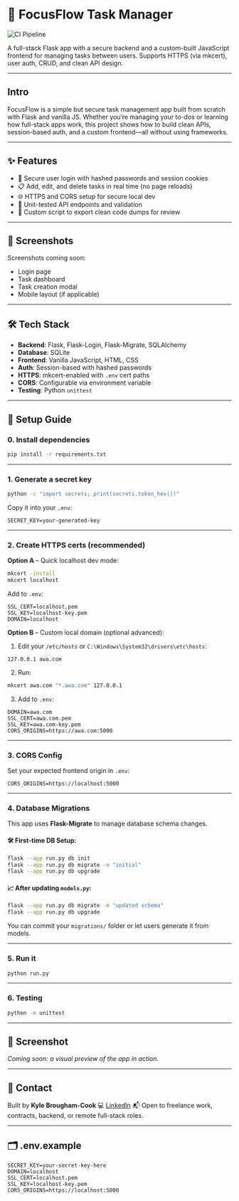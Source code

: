 # 🧠 FocusFlow Task Manager

![CI Pipeline](https://github.com/yourusername/focus-flow/actions/workflows/ci.yml/badge.svg)

A full-stack Flask app with a secure backend and a custom-built JavaScript frontend for managing tasks between users. Supports HTTPS (via mkcert), user auth, CRUD, and clean API design.

---

## Intro

FocusFlow is a simple but secure task management app built from scratch with Flask and vanilla JS. Whether you’re managing your to-dos or learning how full-stack apps work, this project shows how to build clean APIs, session-based auth, and a custom frontend—all without using frameworks.

---

## ✨ Features

- 🔐 Secure user login with hashed passwords and session cookies
- 📋 Add, edit, and delete tasks in real time (no page reloads)
- 🌐 HTTPS and CORS setup for secure local dev
- 🧪 Unit-tested API endpoints and validation
- 🧼 Custom script to export clean code dumps for review

---

## 📸 Screenshots

Screenshots coming soon:

- Login page
- Task dashboard
- Task creation modal
- Mobile layout (if applicable)

---

## 🛠️ Tech Stack

- **Backend**: Flask, Flask-Login, Flask-Migrate, SQLAlchemy
- **Database**: SQLite
- **Frontend**: Vanilla JavaScript, HTML, CSS
- **Auth**: Session-based with hashed passwords
- **HTTPS**: mkcert-enabled with `.env` cert paths
- **CORS**: Configurable via environment variable
- **Testing**: Python `unittest`

---

## 🚀 Setup Guide

### 0. Install dependencies

```bash
pip install -r requirements.txt
```

---

### 1. Generate a secret key

```bash
python -c "import secrets; print(secrets.token_hex())"
```

Copy it into your `.env`:

```env
SECRET_KEY=your-generated-key
```

---

### 2. Create HTTPS certs (recommended)

**Option A** – Quick localhost dev mode:

```bash
mkcert -install
mkcert localhost
```

Add to `.env`:

```env
SSL_CERT=localhost.pem
SSL_KEY=localhost-key.pem
DOMAIN=localhost
```

**Option B** – Custom local domain (optional advanced):

1. Edit your `/etc/hosts` or `C:\Windows\System32\drivers\etc\hosts`:

```
127.0.0.1 awa.com
```

2. Run:

```bash
mkcert awa.com "*.awa.com" 127.0.0.1
```

3. Add to `.env`:

```env
DOMAIN=awa.com
SSL_CERT=awa.com.pem
SSL_KEY=awa.com-key.pem
CORS_ORIGINS=https://awa.com:5000
```

---

### 3. CORS Config

Set your expected frontend origin in `.env`:

```env
CORS_ORIGINS=https://localhost:5000
```

---

### 4. Database Migrations

This app uses **Flask-Migrate** to manage database schema changes.

#### 🛠 First-time DB Setup:

```bash
flask --app run.py db init
flask --app run.py db migrate -m "initial"
flask --app run.py db upgrade
```

#### 📈 After updating `models.py`:

```bash
flask --app run.py db migrate -m "updated schema"
flask --app run.py db upgrade
```

You can commit your `migrations/` folder or let users generate it from models.

---

### 5. Run it

```bash
python run.py
```

---

### 6. Testing

```bash
python -m unittest
```

---

## 📸 Screenshot

_Coming soon: a visual preview of the app in action._

---

## 💬 Contact

Built by **Kyle Brougham-Cook**
💻 [LinkedIn](https://linkedin.com/in/kyle-brougham-cook-718b672a4)
📬 Open to freelance work, contracts, backend, or remote full-stack roles.

---

## 🗂️ .env.example

```env
SECRET_KEY=your-secret-key-here
DOMAIN=localhost
SSL_CERT=localhost.pem
SSL_KEY=localhost-key.pem
CORS_ORIGINS=https://localhost:5000
```
